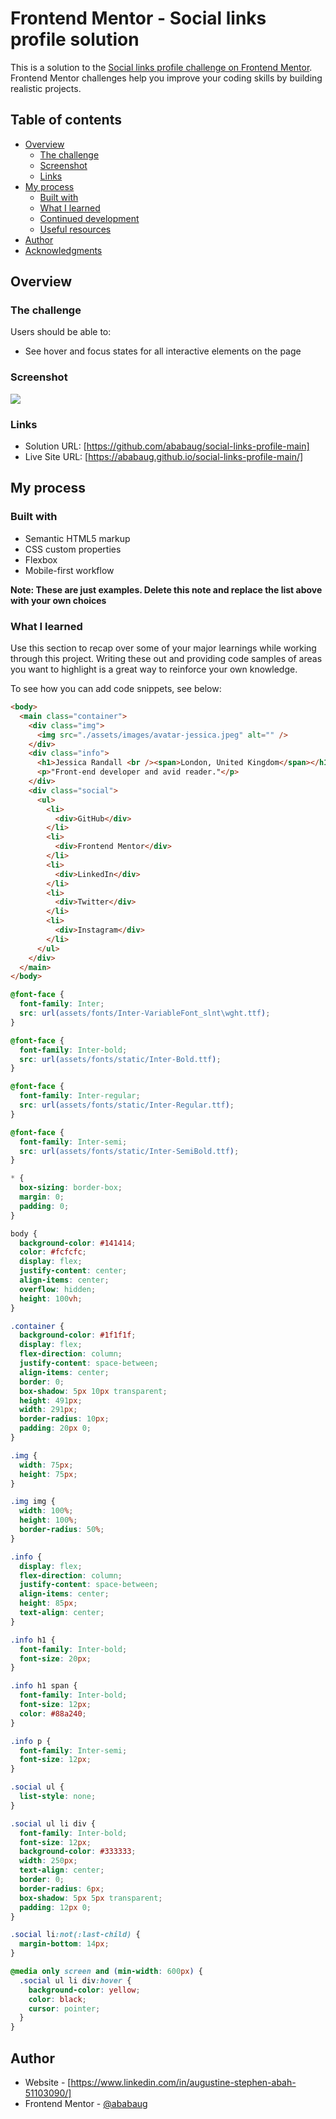 # Frontend Mentor - Social links profile solution

This is a solution to the [Social links profile challenge on Frontend Mentor](https://www.frontendmentor.io/challenges/social-links-profile-UG32l9m6dQ). Frontend Mentor challenges help you improve your coding skills by building realistic projects.

## Table of contents

- [Overview](#overview)
  - [The challenge](#the-challenge)
  - [Screenshot](#screenshot)
  - [Links](#links)
- [My process](#my-process)
  - [Built with](#built-with)
  - [What I learned](#what-i-learned)
  - [Continued development](#continued-development)
  - [Useful resources](#useful-resources)
- [Author](#author)
- [Acknowledgments](#acknowledgments)

## Overview

### The challenge

Users should be able to:

- See hover and focus states for all interactive elements on the page

### Screenshot

![](./screenshot.jpg)

### Links

- Solution URL: [https://github.com/ababaug/social-links-profile-main]
- Live Site URL: [https://ababaug.github.io/social-links-profile-main/]

## My process

### Built with

- Semantic HTML5 markup
- CSS custom properties
- Flexbox
- Mobile-first workflow

**Note: These are just examples. Delete this note and replace the list above with your own choices**

### What I learned

Use this section to recap over some of your major learnings while working through this project. Writing these out and providing code samples of areas you want to highlight is a great way to reinforce your own knowledge.

To see how you can add code snippets, see below:

```html
<body>
  <main class="container">
    <div class="img">
      <img src="./assets/images/avatar-jessica.jpeg" alt="" />
    </div>
    <div class="info">
      <h1>Jessica Randall <br /><span>London, United Kingdom</span></h1>
      <p>"Front-end developer and avid reader."</p>
    </div>
    <div class="social">
      <ul>
        <li>
          <div>GitHub</div>
        </li>
        <li>
          <div>Frontend Mentor</div>
        </li>
        <li>
          <div>LinkedIn</div>
        </li>
        <li>
          <div>Twitter</div>
        </li>
        <li>
          <div>Instagram</div>
        </li>
      </ul>
    </div>
  </main>
</body>
```

```css
@font-face {
  font-family: Inter;
  src: url(assets/fonts/Inter-VariableFont_slnt\wght.ttf);
}

@font-face {
  font-family: Inter-bold;
  src: url(assets/fonts/static/Inter-Bold.ttf);
}

@font-face {
  font-family: Inter-regular;
  src: url(assets/fonts/static/Inter-Regular.ttf);
}

@font-face {
  font-family: Inter-semi;
  src: url(assets/fonts/static/Inter-SemiBold.ttf);
}

* {
  box-sizing: border-box;
  margin: 0;
  padding: 0;
}

body {
  background-color: #141414;
  color: #fcfcfc;
  display: flex;
  justify-content: center;
  align-items: center;
  overflow: hidden;
  height: 100vh;
}

.container {
  background-color: #1f1f1f;
  display: flex;
  flex-direction: column;
  justify-content: space-between;
  align-items: center;
  border: 0;
  box-shadow: 5px 10px transparent;
  height: 491px;
  width: 291px;
  border-radius: 10px;
  padding: 20px 0;
}

.img {
  width: 75px;
  height: 75px;
}

.img img {
  width: 100%;
  height: 100%;
  border-radius: 50%;
}

.info {
  display: flex;
  flex-direction: column;
  justify-content: space-between;
  align-items: center;
  height: 85px;
  text-align: center;
}

.info h1 {
  font-family: Inter-bold;
  font-size: 20px;
}

.info h1 span {
  font-family: Inter-bold;
  font-size: 12px;
  color: #88a240;
}

.info p {
  font-family: Inter-semi;
  font-size: 12px;
}

.social ul {
  list-style: none;
}

.social ul li div {
  font-family: Inter-bold;
  font-size: 12px;
  background-color: #333333;
  width: 250px;
  text-align: center;
  border: 0;
  border-radius: 6px;
  box-shadow: 5px 5px transparent;
  padding: 12px 0;
}

.social li:not(:last-child) {
  margin-bottom: 14px;
}

@media only screen and (min-width: 600px) {
  .social ul li div:hover {
    background-color: yellow;
    color: black;
    cursor: pointer;
  }
}
```

## Author

- Website - [https://www.linkedin.com/in/augustine-stephen-abah-51103090/]
- Frontend Mentor - [@ababaug](https://www.frontendmentor.io/profile/ababaug)
